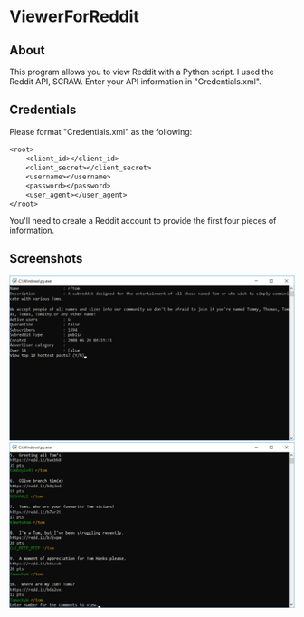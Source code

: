 # ViewerForReddit

## About
This program allows you to view Reddit with a Python script. I used the Reddit API, SCRAW. Enter your API information in "Credentials.xml".

## Credentials
Please format "Credentials.xml" as the following:

```
<root>
	<client_id></client_id>
	<client_secret></client_secret>
	<username></username>
	<password></password>
	<user_agent></user_agent>
</root>
```

You'll need to create a Reddit account to provide the first four pieces of information.

## Screenshots
![Screenshot](Screenshot1.png)
![Screenshot](Screenshot2.png)
